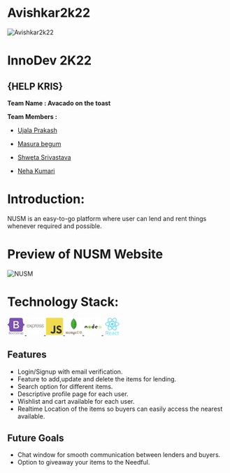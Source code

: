 # Avishkar2k22
![Avishkar2k22](https://user-images.githubusercontent.com/96368265/201091764-bfd655d6-249a-40af-bcbb-c9da8f5012f1.png)
# InnoDev 2K22
## {HELP KRIS}
**Team Name : Avacado on the toast**
 
 **Team Members :**
 
   - [Ujala Prakash](https://github.com/ujala19prakash)

   - [Masura begum](https://github.com/MasuraBegum)

   - [Shweta Srivastava](https://github.com/Shweta2254)
   
   - [Neha Kumari](https://github.com/itznehakumari4)
 
# Introduction:
NUSM is an easy-to-go platform where user can lend and rent things whenever required and possible.
 
# Preview of NUSM Website
![NUSM](https://user-images.githubusercontent.com/96368265/201097232-a163a61d-5e6d-4abf-92b3-a373c4f79ab8.jpeg)

 

# Technology Stack:<Br>
<p align="left"> <a href="https://getbootstrap.com" target="_blank" rel="noreferrer"> <img src="https://raw.githubusercontent.com/devicons/devicon/master/icons/bootstrap/bootstrap-plain-wordmark.svg" alt="bootstrap" width="40" height="40"/> </a> <a href="https://expressjs.com" target="_blank" rel="noreferrer"> <img src="https://raw.githubusercontent.com/devicons/devicon/master/icons/express/express-original-wordmark.svg" alt="express" width="40" height="40"/> </a> <a href="https://developer.mozilla.org/en-US/docs/Web/JavaScript" target="_blank" rel="noreferrer"> <img src="https://raw.githubusercontent.com/devicons/devicon/master/icons/javascript/javascript-original.svg" alt="javascript" width="40" height="40"/> </a> <a href="https://www.mongodb.com/" target="_blank" rel="noreferrer"> <img src="https://raw.githubusercontent.com/devicons/devicon/master/icons/mongodb/mongodb-original-wordmark.svg" alt="mongodb" width="40" height="40"/> </a> <a href="https://nodejs.org" target="_blank" rel="noreferrer"> <img src="https://raw.githubusercontent.com/devicons/devicon/master/icons/nodejs/nodejs-original-wordmark.svg" alt="nodejs" width="40" height="40"/> </a> <a href="https://reactjs.org/" target="_blank" rel="noreferrer"> <img src="https://raw.githubusercontent.com/devicons/devicon/master/icons/react/react-original-wordmark.svg" alt="react" width="40" height="40"/> </a> </p>

 ## Features
 
  - Login/Signup with email verification.
  - Feature to add,update and delete the items for lending.
  - Search option for different items.
  - Descriptive profile page for each user.
  - Wishlist and cart available for each user.
  - Realtime Location of the items so buyers can easily access the nearest available.

## Future Goals

- Chat window for smooth communication between lenders and buyers.
- Option to giveaway your items to the Needful.
